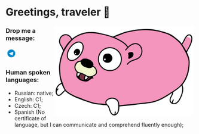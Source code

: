 # Greetings, traveler 👋 

<img align="right" src="./img/gopoke.png"/>

### Drop me a message: 
[<img src="./img/tg-icon.png" width="30px"/>][telegram]

### Human spoken languages:
- Russian: native;
- English: C1;
- Czech: C1;
- Spanish (No certificate of language, but I can communicate and comprehend fluently enough);
<br />

[telegram]: https://t.me/shareplov
